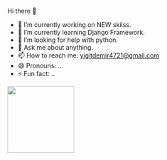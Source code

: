 

Hi there 👋

- 🔭 I’m currently working on NEW skilss.
- 🌱 I’m currently learning Django Framework. 
- 🤔 I’m looking for help with python.
- 💬 Ask me about anything.
- 📫 How to reach me: yigitdemir4721@gmail.com
- 😄 Pronouns: ...
- ⚡ Fun fact: ..
<img width='150px' class='flex-container' src='https://www.interviewbit.com/blog/wp-content/uploads/2021/06/What-is-Full-Stack-Developer.png' >

